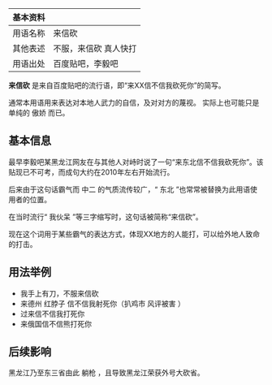 |  **基本资料**  ||
|---|---|
|用语名称  |  来信砍   |
|其他表述  |  不服，来信砍  真人快打   |
|用语出处  |  百度贴吧，李毅吧   |
  
  
**来信砍** 是来自百度贴吧的流行语，即“来XX信不信我砍死你”的简写。

通常本用语用来表达对本地人武力的自信，及对对方的蔑视。  实际上也可能只是单纯的  傲娇  而已。

##  基本信息

最早李毅吧某黑龙江网友在与其他人对峙时说了一句“来东北信不信我砍死你”。该贴现已不可考，而成句大约在2010年左右开始流行。

后来由于这句话霸气而  中二  的气质流传较广，“  东北  ”也常常被替换为此用语使用者的位置。

在当时流行“  我伙呆  ”等三字缩写时，这句话被简称“来信砍”。

现在这个词用于某些霸气的表达方式，体现XX地方的人能打，可以给外地人致命的打击。

##  用法举例

  * 我手上有刀，不服来信砍 
  * 来德州  红脖子  信不信我射死你（扒鸡市  风评被害  ） 
  * 过来信不信我打死你 
  * 来俄国信不信熊打死你 

##  后续影响

黑龙江乃至东三省由此  躺枪  ，且导致黑龙江荣获外号大砍省。


